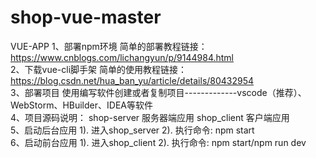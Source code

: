 # shop-vue-master
VUE-APP
1、部署npm环境
<span>简单的部署教程链接：https://www.cnblogs.com/lichangyun/p/9144984.html<br>
2、下载vue-cli脚手架
<span>简单的使用教程链接：https://blog.csdn.net/hua_ban_yu/article/details/80432954<br>
3、部署项目
<span>使用编写软件创建或者复制项目-------------vscode（推荐）、WebStorm、HBuilder、IDEA等软件<br>
4、项目源码说明：
<span>shop-server  服务器端应用 shop_client  客户端应用<br>
5、启动后台应用
<span>1). 进入shop_server
	2). 执行命令: npm start<br>
6、启动前台应用
<span>1). 进入shop_client 
	2). 执行命令: npm start/npm run dev    


